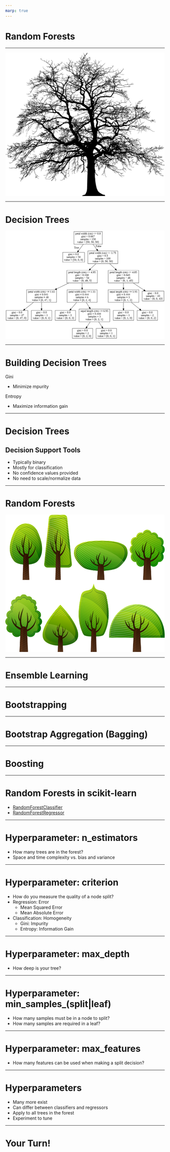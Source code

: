 ```yaml
---
marp: true
---
```


# Random Forests

<!--
In this unit we are going to talk about random forests. Random forests build upon a concept called decision trees. 

-->

---

![](res/tree.png)

<!--
Let's take a moment to see how a decision tree works. The idea is to then take many trees and create a forest. 

Image Details:
* [tree.png](https://pixabay.com/vectors/tree-silhouette-winter-plant-3979965/): Pixabay License

-->

---

# Decision Trees

![](res/decision-tree.png)

<!--

Let's start by taking a look at a decision tree. This particular example is a tree predicting iris
species from the iris dataset. In each box we have the feature we're testing, the gini impurity score (which we'll talk more about in a bit), the number of samples at that node, and an array called value whose entries correspond to classification into one of the three different species of iris flower. 

Recall that in the iris dataset there are four features, namely, petal width, petal length, sepal width, and sepal length. The target variable is a categorical variable representing three different species of iris flower. The dataset contained 150 total samples, and each there are 50 samples of each species. 

Decision trees have a single root node and a variable depth number of intermediate nodes, ending in
many leaf nodes. A decision is made by comparing one of our features to some derived value at the
node and then following a path based on the comparison. The leaf node that you arrive at is your
"decision".

For example, our root node is petal width. We first ask "is the petal width less than .8cm?" For 50 of our samples the answer is "yes" and all those samples are of species #1 For the rest of our 100 samples, the answer is "no," and we still don't have a good sense of how to identify species #2 or #3. For the remaining samples, we ask "is the petal width less than 1.75cm?" We see that the answer is "yes" for a total of 54 samples, where 49 of those are of species #2 and 5 are of species #3. We also see that the answer is "no" for a total of 46 samples, where 1 of those samples is of species #2 and 45 of them are species #3. Continuing in this way we get our entire decision tree. 

Now, the final tree in this form is our trained model. If we were to get a new sample of iris flower, we would use the tree to classify the sample. We'd start at the root node and follow each question until we hit a leaf node. Each of the leaf nodes contains a final classification. For example, if at the root node we answer "yes," then we would classify our new sample a species #1. 

But this just seems like a series of if/then statements? How is this machine learning?? 

Well... we need to "learn" things like which feature is most appropriate for the root node (i.e. which one is most important and should go at the top?). In general, the order in which we examine the features is important. Furthermore, we need to learn the parameters for the cutoff values at each node. For example, at the root node the cutoff we use for testing a new sample is .8cm, and this is a learned parameter. 

One last thing to note. Notice that we test petal width several times at different levels and with different cutoffs. There is no assumption that each feature will be tested exactly one time, and the cutoff values can change depending on where you are in the tree. In this example, we tested petal width at the root node with a cutoff of .8cm, we also tested petal width in level one with a cutoff of 1.75cm. In other words, for the samples with petal width greater than .8, we then ask "well it's bigger than .8cm, but is it still smaller than 1.75cm?" 

Image Details:
* [decision-tree.png](http://www.google.com): Copyright Google

-->

---

# Building Decision Trees

Gini

* Minimize mpurity


Entropy

* Maximize information gain

<!--
To choose the cutoff that we split on, we typically use Gini impurity or entropy. The Gini impurity measures the chance that you'll misclassify a random element in the dataset at this decision point. Smaller Gini score is better. The best Gini score is 0. Let's look back at the decision tree example with the iris dataset. We see that in the first level after the root node every datapoint in the training set with petal width less than .8cm was of type #1. At this leaf, we have a Gini value of 0. 

Another approach is to use the entropy to maximize information gained at each node.  

-->

---

# Decision Trees

## Decision Support Tools

* Typically binary
* Mostly for classification
* No confidence values provided
* No need to scale/normalize data

<!--
Here are a few other highlights about decision trees.

Typically decision trees have two paths that can be taken at any node (binary tree).

Decision trees are most often used for classification purposes. They can be used for regression, but
are usually less effective than other regression tools. 

Unlike other classification algorithms, decision trees don't provide a list of labels and the a
numeric confidence in the applicability of each label. Instead, we receive a single final decision.

Decision trees are not sensitive to features having different ranges of values. Most machine
learning algorithms benefit from scaling and/or normalizing data, but decision trees are an
exception.

-->

---

# Random Forests

![](res/forest.png)

<!--
Let's now move to random forests. A decision tree is a single set of comparisons that are made to
come to a single classification decision. A random forest is a collection of two or more decision
trees (hence the name "forest") built with your training data. Each tree is consulted when a
prediction is being made. The majority classification across all trees is the final classification
decision made by the random forest.

Image Details:
* [forest.png](https://pixabay.com/vectors/deciduous-trees-forest-trees-154168/): Pixabay License

-->

---

# Ensemble Learning 

<!--
This is our first foray into "ensemble learning". Ensemble learning is a technique in which multiple
learners are trained on the training data and their results are aggregated in some way. This
aggregation is typically one of majority vote (mode) for classification, and mean or median for
regression.

-->

---

# Bootstrapping 

<!--
You might be asking how training multiple trees with the same dataset would be much better than
simply training on a single tree. Typically, you don't actually train every tree in a random
forest with the same full dataset. Instead, each tree is trained with a sample of the data from
the dataset. This sampling is called bootstrapping.

For each tree in the forest, a random set of data is chosen for training. The samples can overlap.
This is considered sampling "with replacement".

You can also choose to train every tree with the entire dataset. In this case you get variation in
trees based on their random starting points.

-->

---

# Bootstrap Aggregation (Bagging) 

<!--
A specific form of bootstrapping that you'll hear about in machine learning is "bootstrap
aggregation." This term is often shortened to "bagging."

Bagging is a form of bootstrapping that creates multiple full-sized copies of your training dataset
with slightly different data.

For example, say you have a dataset with 1000 items in it and you want a random forest with 5 trees
in it. If you bag the data, 5 datasets of size 1000 will be created by randomly sampling your
original dataset with replacement. Since we replace items in the original dataset there will likely
be duplicates in each generated dataset. This allows each tree to have a slightly different view of
the data.

Note that after the datasets are made, trees can be built and used in parallel. 

-->

---

# Boosting 

<!--
While we are on the topic of ensemble learning techniques, let's take a moment to talk about another
popular technique: boosting. Boosting is a technique of first training a model, then determining which types of
predictions it performed poorly on, and then training a subsequent model to focus more on the
predictions that the model before it got wrong. You can think of it as an assembly line where each
worker has a specialty.

The downside of boosting is that it has to be done sequentially.

-->

---

# Random Forests in scikit-learn

* [RandomForestClassifier](https://scikit-learn.org/stable/modules/generated/sklearn.ensemble.RandomForestClassifier.html)
* [RandomForestRegressor](https://scikit-learn.org/stable/modules/generated/sklearn.ensemble.RandomForestRegressor.html)

<!--
The scikit-learn library provides a couple of random forest implementations, one for classification and one
for regression. The two implementations share many hyperparameters, but not all. We'll spend the
next few slides highlighting some of the hyperparameters.

-->

---

# Hyperparameter: n_estimators

* How many trees are in the forest?
* Space and time complexity vs. bias and variance

<!--
One of the most useful hyperparameters is `n_estimators`. This parameter sets the number of trees
that will be in the forest. As you increase the number of trees you should expect that the bias in
your model to be reduced. This comes at the cost of more resources being needed for training.

If you are training in parallel, then you'll have as many copies of your dataset as you do trees. If
you are training serially, then the time to train will increase linearly with the number of trees.

Can more trees ever be a bad thing? Probably not, though there will be diminishing returns as the
number of trees grows too much.

How do you choose the best number? Experimentation. Play with different settings and compare
training time and model scores until you find a value that seems to be fast and "good" enough for
your use case.

-->

---

# Hyperparameter: criterion

* How do you measure the quality of a node split?
* Regression: Error
  * Mean Squared Error
  * Mean Absolute Error
* Classification: Homogeneity
  * Gini: Impurity
  * Entropy: Information Gain

<!--
Another parameter that is shared, but different, across implementation is `criterion`. This is the
measure that will be used to determine the quality of a split decision at a given node.

For regression the options are mean squared error, MSE, or mean absolute error, MAE. Remember from
our model quality discussions that MSE penalizes outliers much more than MAE.

For classification we can choose to either use Gini, which is an impurity measurement, or entropy,
which is a measure of information gain. 

-->

---

# Hyperparameter: max_depth

* How deep is your tree?

<!--
By default every decision tree in the random forest will split until every leaf node is as pure as
it can be. This can lead to overfitting. You can prevent this by setting a max depth on the tree.

Can you think of how this parameter might be harmful?

What if the tree isn't well balanced and you end up with larger sets of data on one branch of the
tree? If you put an artificial depth cap on your tree, then the overpopulated branch might not have very pure
leaves.

Let's look at another hyperparameter that can help prevent overfitting without having to worry
about balance.

-->

---

# Hyperparameter: min_samples_(split|leaf)

* How many samples must be in a node to split?
* How many samples are required in a leaf?

<!--
These two hyperparameters are very related.

`min_samples_split` asks how many samples are required in a node for you to be able to split it.
Any value greater than one is allowed, with the default being two.

`min_samples_leaf` tells us the minimum number of samples needed to form a leaf node. The default
is one, which is very specific.

You should be able to see how these are related and how they can cancel each other out. If I say
that `min_samples_leaf` is two instead of one, then I've effectively set `min_samples_split` to at
least four because I need four samples in a parent node to make two leaf nodes each with two
samples.

The nice thing about these hyperparameters are that they work well with unbalanced trees, unlike
`max_depth`.

How do you pick a value for these parameters? Trial and error, like most hyperparameters.

-->

---

# Hyperparameter: max_features

* How many features can be used when making a split decision?

<!--
By default a decision tree in a random forest will attempt to use all features in determining the
best split for a node. If you have a lot of features this might be computationally expensive or
even lead to some overfitting. You can limit the number of features used in any decision so that
only the most significant features are used at each node.

-->

---

# Hyperparameters

* Many more exist
* Can differ between classifiers and regressors
* Apply to all trees in the forest
* Experiment to tune

<!--
We've just talked through a small sample of hyperparameters that are available for random forests, but many
more exist. Note that there are some differences in what parameters you can tweak between regressors
and classifiers. Also, any parameters you set will apply to all trees in a forest. And finally, the best
way to find the best parameters is to experiment with many different options and find which perform
best for your data.

-->

---

# Your Turn!

<!--
Now let's have a look at the lab. 
-->
